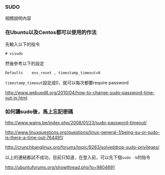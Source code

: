 ### SUDO

相關說明內容

### 在Ubuntu以及Centos都可以使用的作法

先輸入以下的指令

	# visudo
	
然後參考以下的設定

	Defaults    env_reset , timestamp_timeout=0

`timestamp_timeout`設定成0，就可以每次都要require password

<http://www.webupd8.org/2010/04/how-to-change-sudo-password-time-out-in.html>

### 如何讓sudo後，馬上忘記密碼

<http://www.wains.be/index.php/2008/01/23/sudo-password-timeout/>

<http://www.linuxquestions.org/questions/linux-general-1/being-su-or-sudo-is-there-a-time-out-764491/>

<http://crunchbanglinux.org/forums/topic/9263/solveddrop-sudo-privileges/>

以上的連結都試不成功，目前只知道，在登入前，可以先下個`sudo -k`的指令

<http://ubuntuforums.org/showthread.php?p=9804691>
